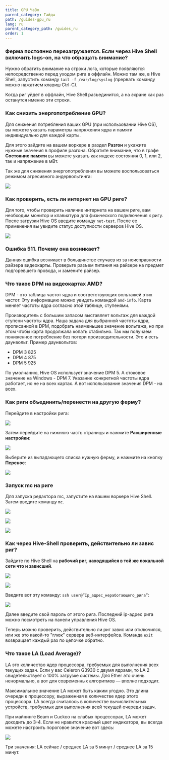 ```yaml
---
title: GPU ЧаВо
parent_category: Гайды
path: /guides-gpu_ru
lang: ru
parent_category_path: /guides_ru
order: 1
---
```


### Ферма постоянно перезагружается. Если через Hive Shell включить logs-on, на что обращать внимание?
Нужно обратить внимание на строки лога, которые появляются непосредственно перед уходом рига в оффлайн. Можно там же, в Hive Shell, запустить команду
`tail -f /var/log/syslog` (прервать команду можно нажатием клавиш Ctrl-C).

Когда риг уйдет в оффлайн, Hive Shell разъединится, а на экране как раз останутся именно эти строки.

### Как снизить энергопотребление GPU?
Для снижения потребления ваших GPU (при использовании Hive OS), вы можете указать параметры напряжения ядра и памяти индивидуально для каждой карты.

Для этого зайдите на вашем воркере в раздел **Разгон** и укажите нужные значения в профиле разгона. Обратите внимание, что в графе **Состояние памяти** вы можете указать как индекс состояния 0, 1, или 2, так и напряжение в мВт.

Так же для снижения энергопотребления вы можете воспользоваться режимом агресивного андервольтинга:

<img
  src="https://github.com/minershive/hiveon-kb/raw/master/images\gpu\gpu1.png?sanitize=true" data-canonical-src="https://github.com/minershive/hiveon-kb/raw/master/images\gpu\gpu1.png"
  />

### Как проверить, есть ли интернет на GPU риге?
Для того, чтобы проверить наличие интернета на вашем риге, вам необходим монитор и клавиатура для физического подключения к ригу. После загрузки Hive OS  введите команду `net-test`. После ее применения вы увидите статус доступности серверов Hive OS.

<img
  src="https://github.com/minershive/hiveon-kb/raw/master/images\gpu\gpu2.png?sanitize=true" data-canonical-src="https://github.com/minershive/hiveon-kb/raw/master/images\gpu\gpu2.png"
  />

### Ошибка 511. Почему она возникает?
Данная ошибка возникает в большинстве случаев из за неисправности райзера видеокарты. Проверьте разъем питания на райзере на предмет подгоревшего провода, и замените райзер.

### Что такое DPM на видеокартах AMD?
DPM - это таблица частот ядра и соответствующих вольтажей этих частот. Эту информацию можно увидеть командой `amd-info`. Карта меняет частоты ядра согласно этой таблице, ступенями.

Производитель с большим запасом выставляет вольтаж для каждой ступени частоты ядра. Наша задача для выбранной частоты ядра, прописанной в DPM, подобрать наименьшее значение вольтажа, но при этом чтобы карта продолжала копать стабильно. Так мы получаем пониженное потребление без потери производительности. Это и есть даунвольт. Пример даунвольтов:

- DPM 3 825
- DPM 4 875
- DPM 5 925

По умолчанию, Hive OS использует значение DPM 5. А стоковое значение на Windows - DPM 7.  Указание конкретной частоты ядра работает, но не на всех картах. А вот использование значения DPM - на всех.

### Как риги объединить/перенести на другую ферму?
Перейдите в настройки рига:

<img
  src="https://github.com/minershive/hiveon-kb/raw/master/images\gpu\gpu3.png?sanitize=true" data-canonical-src="https://github.com/minershive/hiveon-kb/raw/master/images\gpu\gpu3.png"
  />

Затем перейдите на нижнюю часть страницы и нажмите **Расширенные настройки**:

<img
  src="https://github.com/minershive/hiveon-kb/raw/master/images\gpu\gpu4.png?sanitize=true" data-canonical-src="https://github.com/minershive/hiveon-kb/raw/master/images\gpu\gpu4.png"
  />

Выберите из выпадающего списка нужную ферму, и нажмите на кнопку **Перенос**:

<img
  src="https://github.com/minershive/hiveon-kb/raw/master/images\gpu\gpu5.png?sanitize=true" data-canonical-src="https://github.com/minershive/hiveon-kb/raw/master/images\gpu\gpu5.png"
  />

### Запуск mc на риге
Для запуска редактора mc, запустите на вашем воркере Hive Shell. Затем введите команду `mc`.

<img
  src="https://github.com/minershive/hiveon-kb/raw/master/images\gpu\gpu6.png?sanitize=true" data-canonical-src="https://github.com/minershive/hiveon-kb/raw/master/images\gpu\gpu6.png"
  />

<img
  src="https://github.com/minershive/hiveon-kb/raw/master/images\gpu\gpu7.png?sanitize=true" data-canonical-src="https://github.com/minershive/hiveon-kb/raw/master/images\gpu\gpu7.png"
  />

<img
  src="https://github.com/minershive/hiveon-kb/raw/master/images\gpu\gpu8.png?sanitize=true" data-canonical-src="https://github.com/minershive/hiveon-kb/raw/master/images\gpu\gpu8.png"
  />

### Как через Hive-Shell проверить, действительно ли завис риг?
Зайдите по Hive Shell на **рабочий риг, находящийся в той же локальной сети что и зависший**.

<img
  src="https://github.com/minershive/hiveon-kb/raw/master/images\gpu\gpu9.png?sanitize=true" data-canonical-src="https://github.com/minershive/hiveon-kb/raw/master/images\gpu\gpu9.png"
  />

<img
  src="https://github.com/minershive/hiveon-kb/raw/master/images\gpu\gpu10.png?sanitize=true" data-canonical-src="https://github.com/minershive/hiveon-kb/raw/master/images\gpu\gpu10.png"
  />

Введите вот эту команду: `ssh user@”Ip_адрес_неработающего_рига”`:

<img
  src="https://github.com/minershive/hiveon-kb/raw/master/images\gpu\gpu11.png?sanitize=true" data-canonical-src="https://github.com/minershive/hiveon-kb/raw/master/images\gpu\gpu11.png"
  />

Далее введите свой пароль от этого рига. Последний ip-адрес рига можно посмотреть на панели управления Hive OS.

Теперь можно проверить, действительно ли риг завис или отключился, или же это какой-то "глюк" сервера веб-интерфейса. Команда `exit` возвращает каждый раз по цепочке обратно.

### Что такое LA (Load Average)?
LA это количество ядер процессора, требуемых для выполнения всех текущих задач. Если у вас Celeron G3930 с двумя ядрами, то LA 2 свидетельствует о 100% загрузке системы. Для Ether это очень ненормально, а вот для современных алгоритмов — вполне подходит.

Максимальное значение LA может быть каким угодно. Это длина очереди к процессору, выраженная в количестве ядер этого процессора. LA всегда считалось в количестве вычислительных устройств, требуемых для выполнения всей текущей очереди задач.

При майнинге Beam и Cuckoo на слабых процессорах, LA может доходить до 3-4. Если не нравится красный цвет индикатора, вы всегда можете настроить пороговое значение вот здесь:

<img
  src="https://github.com/minershive/hiveon-kb/raw/master/images\gpu\gpu12.png?sanitize=true" data-canonical-src="https://github.com/minershive/hiveon-kb/raw/master/images\gpu\gpu12.png"
  />

Три значения: LA сейчас / среднее LA за 5 минут / среднее LA за 15 минут.
